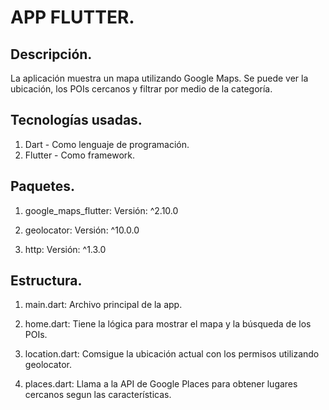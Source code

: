 # APP FLUTTER.

## Descripción.
La aplicación muestra un mapa utilizando Google Maps. Se puede ver la ubicación, los POIs cercanos y filtrar por medio de la categoría.

## Tecnologías usadas.
1. Dart - Como lenguaje de programación.
2. Flutter - Como framework.

## Paquetes.
1. google_maps_flutter:
   Versión: ^2.10.0

2. geolocator:
   Versión: ^10.0.0

3. http:
   Versión: ^1.3.0

## Estructura.
1. main.dart: Archivo principal de la
   app.

2. home.dart: Tiene la lógica para
   mostrar el mapa y la
   búsqueda de los POIs.

3. location.dart:
   Comsigue la ubicación actual con los
   permisos utilizando geolocator.

4. places.dart: Llama a la API de
   Google Places para obtener lugares
   cercanos segun las características.
